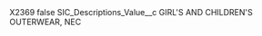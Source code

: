<?xml version="1.0" encoding="UTF-8"?>
<CustomMetadata xmlns="http://soap.sforce.com/2006/04/metadata" xmlns:xsi="http://www.w3.org/2001/XMLSchema-instance" xmlns:xsd="http://www.w3.org/2001/XMLSchema">
    <label>X2369</label>
    <protected>false</protected>
    <values>
        <field>SIC_Descriptions_Value__c</field>
        <value xsi:type="xsd:string">GIRL&apos;S AND CHILDREN&apos;S OUTERWEAR, NEC</value>
    </values>
</CustomMetadata>
